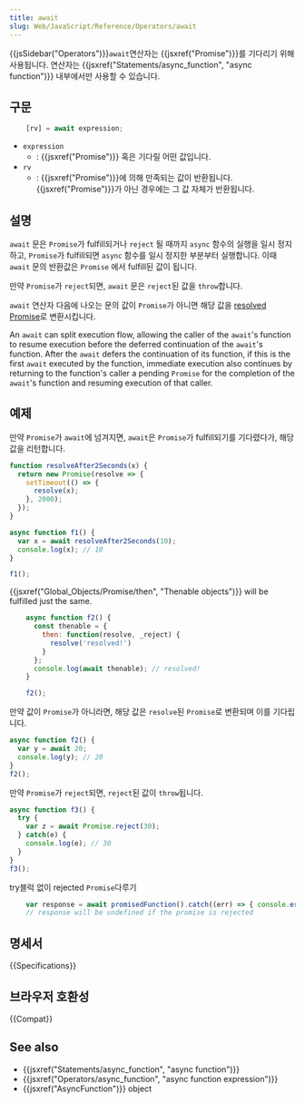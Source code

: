 ```yaml
---
title: await
slug: Web/JavaScript/Reference/Operators/await
---
```


{{jsSidebar("Operators")}}`await`연산자는 {{jsxref("Promise")}}를 기다리기 위해 사용됩니다. 연산자는 {{jsxref("Statements/async_function", "async function")}} 내부에서만 사용할 수 있습니다.

## 구문

```js
    [rv] = await expression;
```

- `expression`
  - : {{jsxref("Promise")}} 혹은 기다릴 어떤 값입니다.
- `rv`
  - : {{jsxref("Promise")}}에 의해 만족되는 값이 반환됩니다. {{jsxref("Promise")}}가 아닌 경우에는 그 값 자체가 반환됩니다.

## 설명

`await` 문은 `Promise`가 fulfill되거나 `reject` 될 때까지 `async` 함수의 실행을 일시 정지하고, `Promise`가 fulfill되면 `async` 함수를 일시 정지한 부분부터 실행합니다. 이때 `await` 문의 반환값은 `Promise` 에서 fulfill된 값이 됩니다.

만약 `Promise`가 `reject`되면, `await` 문은 `reject`된 값을 `throw`합니다.

`await` 연산자 다음에 나오는 문의 값이 `Promise`가 아니면 해당 값을 [resolved Promise](/en-US/docs/Web/JavaScript/Reference/Global_Objects/Promise/resolve)로 변환시킵니다.

An `await` can split execution flow, allowing the caller of the `await`'s function to resume execution before the deferred continuation of the `await`'s function. After the `await` defers the continuation of its function, if this is the first `await` executed by the function, immediate execution also continues by returning to the function's caller a pending `Promise` for the completion of the `await`'s function and resuming execution of that caller.

## 예제

만약 `Promise`가 `await`에 넘겨지면, `await`은 `Promise`가 fulfill되기를 기다렸다가, 해당 값을 리턴합니다.

```js
function resolveAfter2Seconds(x) {
  return new Promise(resolve => {
    setTimeout(() => {
      resolve(x);
    }, 2000);
  });
}

async function f1() {
  var x = await resolveAfter2Seconds(10);
  console.log(x); // 10
}

f1();
```

{{jsxref("Global_Objects/Promise/then", "Thenable objects")}} will be fulfilled just the same.

```js
    async function f2() {
      const thenable = {
        then: function(resolve, _reject) {
          resolve('resolved!')
        }
      };
      console.log(await thenable); // resolved!
    }

    f2();
```

만약 값이 `Promise`가 아니라면, 해당 값은 `resolve`된 `Promise`로 변환되며 이를 기다립니다.

```js
async function f2() {
  var y = await 20;
  console.log(y); // 20
}
f2();
```

만약 `Promise`가 `reject`되면, `reject`된 값이 `throw`됩니다.

```js
async function f3() {
  try {
    var z = await Promise.reject(30);
  } catch(e) {
    console.log(e); // 30
  }
}
f3();
```

try블럭 없이 rejected `Promise`다루기

```js
    var response = await promisedFunction().catch((err) => { console.error(err); });
    // response will be undefined if the promise is rejected
```

## 명세서

{{Specifications}}

## 브라우저 호환성

{{Compat}}

## See also

- {{jsxref("Statements/async_function", "async function")}}
- {{jsxref("Operators/async_function", "async function expression")}}
- {{jsxref("AsyncFunction")}} object
